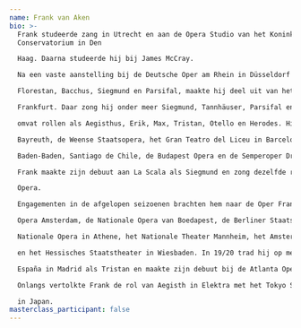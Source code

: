 ```yaml
---
name: Frank van Aken
bio: >-
  Frank studeerde zang in Utrecht en aan de Opera Studio van het Koninklijk
  Conservatorium in Den

  Haag. Daarna studeerde hij bij James McCray.

  Na een vaste aanstelling bij de Deutsche Oper am Rhein in Düsseldorf met rollen als Lohengrin,

  Florestan, Bacchus, Siegmund en Parsifal, maakte hij deel uit van het ensemble van de Oper

  Frankfurt. Daar zong hij onder meer Siegmund, Tannhäuser, Parsifal en Tristan. Zijn repertoire

  omvat rollen als Aegisthus, Erik, Max, Tristan, Otello en Herodes. Hij zong Tannhäuser in

  Bayreuth, de Weense Staatsopera, het Gran Teatro del Liceu in Barcelona, het Festspielhaus

  Baden-Baden, Santiago de Chile, de Budapest Opera en de Semperoper Dresden.

  Frank maakte zijn debuut aan La Scala als Siegmund en zong dezelfde rol aan de Metropolitan

  Opera.

  Engagementen in de afgelopen seizoenen brachten hem naar de Oper Frankfurt, De Nationale

  Opera Amsterdam, de Nationale Opera van Boedapest, de Berliner Staatsoper, de Griekse

  Nationale Opera in Athene, het Nationale Theater Mannheim, het Amsterdamse Concertgebouw

  en het Hessisches Staatstheater in Wiesbaden. In 19/20 trad hij op met het Orquesta Nacional de

  España in Madrid als Tristan en maakte zijn debuut bij de Atlanta Opera als Herodes in Salome.

  Onlangs vertolkte Frank de rol van Aegisth in Elektra met het Tokyo Symphony Orchestra

  in Japan.
masterclass_participant: false
---
```

